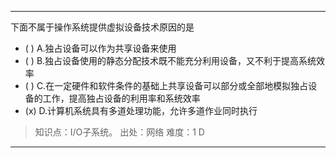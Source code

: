 ---
下面不属于操作系统提供虚拟设备技术原因的是
- ( ) A.独占设备可以作为共享设备来使用 
- ( ) B.独占设备使用的静态分配技术既不能充分利用设备，又不利于提高系统效率
- ( ) C.在一定硬件和软件条件的基础上共享设备可以部分或全部地模拟独占设备的工作，提高独占设备的利用率和系统效率
- (x) D.计算机系统具有多道处理功能，允许多道作业同时执行

> 知识点：I/O子系统。
> 出处：网络
> 难度：1
> D

---